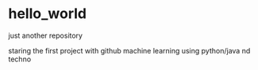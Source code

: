 # hello_world
just another repository

staring the first project with github
machine learning using python/java
nd techno

